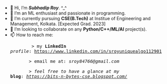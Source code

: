 - 👋 Hi, I’m _**Subhadip Roy**_. ^_^
- 👀 I’m an ML enthusiast and passionate in programming.
- 🌱 I’m currently pursuing **CSE(B.Tech)** at Institue of Engineering and Management, Kolkata. [Expected Grad. 2023]
- 💞️ I’m looking to collaborate on any **Python/C++/ML/AI** project(s).
- 📫 How to reach me:  <pre>
      &nbsp;&nbsp;&nbsp;&nbsp;&nbsp;&nbsp; > my **LinkedIn** _profile_: https://www.linkedin.com/in/sroyuniquealgo11290157/    
      &nbsp;&nbsp;&nbsp;&nbsp;&nbsp;&nbsp; > email me at: _sroy84766@gmail.com_     
      &nbsp;&nbsp;&nbsp;&nbsp;&nbsp;&nbsp; > _feel free to have a glance at my_ **blog**: _https://bits-n-bytes-cse.blogspot.com/_
      </pre>
<!---
Subhadip11290157/Subhadip11290157 is a ✨ special ✨ repository because its `README.md` (this file) appears on your GitHub profile.
You can click the Preview link to take a look at your changes.
--->
